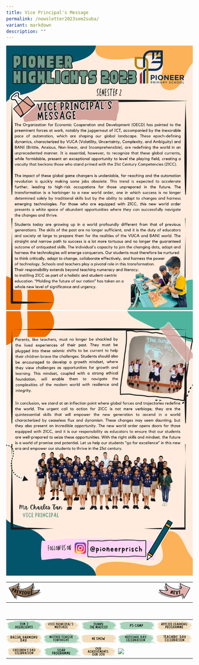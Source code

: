 ```yaml
---
title: Vice Principal's Message
permalink: /newsletter2023sem2suba/
variant: markdown
description: ""
---
```

<img src="/images/Newsletter/Sem22023/newsletter_sem2_pg01.png">
<img src="/images/Newsletter/Sem22023/newsletter_sem2_pg02.png">

<table style="width: 100%;">
<tbody>
<tr>
<td style="text-align: left; width:20%;"><a href="/pioneer-engagement/newsletter/2023-semester-2/"><img src="/images/Newsletter/btn_prev.png"></a></td>
<td style="text-align: left; width:60%;"></td>
<td style="text-align: right; width:20%;"><a href="/newsletter2023sem2subb/"><img src="/images/Newsletter/btn_next.png"></a></td>
</tr>
</tbody>
</table><br>


<!--                  Footer banner               -->
<table style="width: 100%; padding:0px;" border="0">
<tbody>
<tr style="height: 35px;">
<td style="width:20%; vertical-align: middle; border-width: 0px; padding:0px;"><a href="/pioneer-engagement/newsletter/2023-semester-2/"><img src="/images/Newsletter/Sem22023/btn_btn00s2.png"></a></td>
<td style="width:20%; vertical-align: middle; border-width: 0px;padding:0px;"><a href="/newsletter2023sem2suba/"><img src="/images/Newsletter/Sem22023/btn_btn01s2.png"></a></td>
<td style="width:20%; vertical-align: middle; border-width: 0px;padding:0px;"><a href="/newsletter2023sem2subb/"><img src="/images/Newsletter/Sem22023/btn_btn02s2.png"></a></td>
<td style="width:20%; vertical-align: middle; border-width: 0px;padding:0px;"><a href="/newsletter2023sem2subc/"><img src="/images/Newsletter/Sem22023/btn_btn03s2.png"></a></td>
<td style="width:20%; vertical-align: middle; border-width: 0px;padding:0px;"><a href="/newsletter2023sem2subd/"><img src="/images/Newsletter/Sem22023/btn_btn04s2.png"></a></td>
</tr>

<tr style="height: 35px;">
<td style="width:20%; vertical-align: middle; border-width: 0px;padding:0px;"><a href="/newsletter2023sem2sube/"><img src="/images/Newsletter/Sem22023/btn_btn05s2.png"></a></td>
<td style="width:20%; vertical-align: middle; border-width: 0px;padding:0px;"><a href="/newsletter2023sem2subf/"><img src="/images/Newsletter/Sem22023/btn_btn06s2.png"></a></td>
<td style="width:20%; vertical-align: middle; border-width: 0px;padding:0px;"><a href="/newsletter2023sem2subg/"><img src="/images/Newsletter/Sem22023/btn_btn07s2.png"></a></td>
<td style="width:20%; vertical-align: middle; border-width: 0px;padding:0px;"><a href="/newsletter2023sem2subh/"><img src="/images/Newsletter/Sem22023/btn_btn08s2.png"></a></td>
<td style="width:20%; vertical-align: middle; border-width: 0px;padding:0px;"><a href="/newsletter2023sem2subi/"><img src="/images/Newsletter/Sem22023/btn_btn09s2.png"></a></td>
</tr>

<tr style="height: 35px;">
<td style="width:20%; vertical-align: middle; border-width: 0px;padding:0px;"><a href="/newsletter2023sem1subj/"><img src="/images/Newsletter/Sem22023/btn_btn10s2.png"></a></td>
<td style="width:20%; vertical-align: middle; border-width: 0px;padding:0px;"><a href="/newsletter2023sem1subk/"><img src="/images/Newsletter/Sem22023/btn_btn11s2.png"></a></td>
<td style="width:20%; vertical-align: middle; border-width: 0px;padding:0px;"><a href="/newsletter2023sem1subl/"><img src="/images/Newsletter/Sem22023/btn_btn12s2.png"></a></td>
<td style="width:20%; vertical-align: middle; border-width: 0px;padding:0px;"><a href="/newsletter2023sem1subm/"><img src="/images/Newsletter/Sem22023/btn_btn13s2.pngg"></a></td>
</tr>
</tbody>
</table>